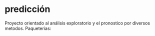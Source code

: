 # predicción
Proyecto orientado al análisis exploratorio y el pronostico por diversos metodos.
Paqueterias:
